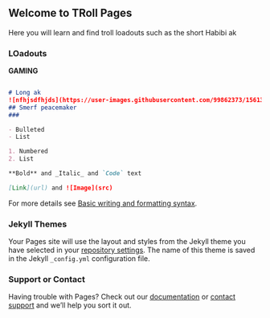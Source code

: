 ## **Welcome to TRoll Pages**

Here you will learn and find troll loadouts such as the short Habibi ak
### LOadouts

 **GAMING**

```markdown

# Long ak
![nfhjsdfhjds](https://user-images.githubusercontent.com/99862373/156131202-92456c7d-9b44-4459-9782-314d14d14c2f.jpg)
## Smerf peacemaker
### 

- Bulleted
- List

1. Numbered
2. List

**Bold** and _Italic_ and `Code` text

[Link](url) and ![Image](src)
```

For more details see [Basic writing and formatting syntax](https://docs.github.com/en/github/writing-on-github/getting-started-with-writing-and-formatting-on-github/basic-writing-and-formatting-syntax).

### Jekyll Themes

Your Pages site will use the layout and styles from the Jekyll theme you have selected in your [repository settings](https://github.com/Banbbb/Banbbb.github.io/settings/pages). The name of this theme is saved in the Jekyll `_config.yml` configuration file.

### Support or Contact

Having trouble with Pages? Check out our [documentation](https://docs.github.com/categories/github-pages-basics/) or [contact support](https://support.github.com/contact) and we’ll help you sort it out.
